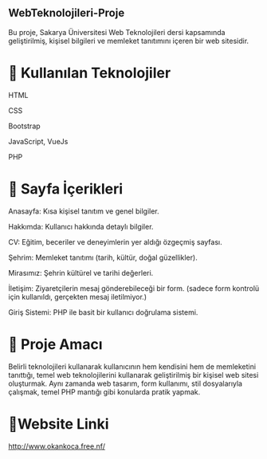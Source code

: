 ## WebTeknolojileri-Proje

Bu proje, Sakarya Üniversitesi Web Teknolojileri dersi kapsamında geliştirilmiş, kişisel bilgileri ve memleket tanıtımını içeren bir web sitesidir.

# 🔧 Kullanılan Teknolojiler
HTML

CSS

Bootstrap

JavaScript, VueJs

PHP

# 📄 Sayfa İçerikleri
Anasayfa: Kısa kişisel tanıtım ve genel bilgiler.

Hakkımda: Kullanıcı hakkında detaylı bilgiler.

CV: Eğitim, beceriler ve deneyimlerin yer aldığı özgeçmiş sayfası.

Şehrim: Memleket tanıtımı (tarih, kültür, doğal güzellikler).

Mirasımız: Şehrin kültürel ve tarihi değerleri.

İletişim: Ziyaretçilerin mesaj gönderebileceği bir form. (sadece form kontrolü için kullanıldı, gerçekten mesaj iletilmiyor.)

Giriş Sistemi: PHP ile basit bir kullanıcı doğrulama sistemi.

# 🎯 Proje Amacı
Belirli teknolojileri kullanarak kullanıcının hem kendisini hem de memleketini tanıttığı, temel web teknolojilerini kullanarak geliştirilmiş bir kişisel web sitesi oluşturmak. Aynı zamanda web tasarım, form kullanımı, stil dosyalarıyla çalışmak, temel PHP mantığı gibi konularda pratik yapmak.

# 🔗Website Linki
http://www.okankoca.free.nf/
